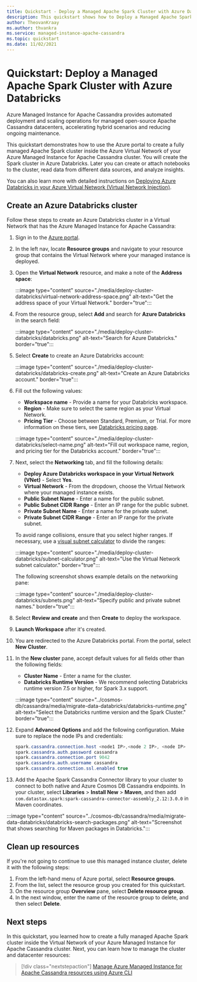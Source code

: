 ```yaml
---
title: Quickstart - Deploy a Managed Apache Spark Cluster with Azure Databricks
description: This quickstart shows how to Deploy a Managed Apache Spark Cluster with Azure Databricks using the Azure portal.
author: TheovanKraay
ms.author: thvankra
ms.service: managed-instance-apache-cassandra
ms.topic: quickstart
ms.date: 11/02/2021
---
```

# Quickstart: Deploy a Managed Apache Spark Cluster with Azure Databricks

Azure Managed Instance for Apache Cassandra provides automated deployment and scaling operations for managed open-source Apache Cassandra datacenters, accelerating hybrid scenarios and reducing ongoing maintenance.

This quickstart demonstrates how to use the Azure portal to create a fully managed Apache Spark cluster inside the Azure Virtual Network of your Azure Managed Instance for Apache Cassandra cluster. You will create the Spark cluster in Azure Databricks. Later you can create or attach notebooks to the cluster, read data from different data sources, and analyze insights.

You can also learn more with detailed instructions on [Deploying Azure Databricks in your Azure Virtual Network (Virtual Network Injection)](/azure/databricks/administration-guide/cloud-configurations/azure/vnet-inject).

## Create an Azure Databricks cluster

Follow these steps to create an Azure Databricks cluster in a Virtual Network that has the Azure Managed Instance for Apache Cassandra:

1. Sign in to the [Azure portal](https://portal.azure.com/).

1. In the left nav, locate **Resource groups** and navigate to your resource group that contains the Virtual Network where your managed instance is deployed.

1. Open the **Virtual Network** resource, and make a note of the **Address space**:

   :::image type="content" source="./media/deploy-cluster-databricks/virtual-network-address-space.png" alt-text="Get the address space of your Virtual Network." border="true":::

1. From the resource group, select **Add** and search for **Azure Databricks** in the search field:

   :::image type="content" source="./media/deploy-cluster-databricks/databricks.png" alt-text="Search for Azure Databricks." border="true":::

1. Select **Create** to create an Azure Databricks account:

   :::image type="content" source="./media/deploy-cluster-databricks/databricks-create.png" alt-text="Create an Azure Databricks account." border="true":::

1. Fill out the following values:

   * **Workspace name** - Provide a name for your Databricks workspace.
   * **Region** - Make sure to select the same region as your Virtual Network.
   * **Pricing Tier** - Choose between Standard, Premium, or Trial. For more information on these tiers, see [Databricks pricing page](https://azure.microsoft.com/pricing/details/databricks/).

   :::image type="content" source="./media/deploy-cluster-databricks/select-name.png" alt-text="Fill out workspace name, region, and pricing tier for the Databricks account." border="true":::

1. Next, select the **Networking** tab, and fill the following details:

   * **Deploy Azure Databricks workspace in your Virtual Network (VNet)** - Select **Yes**.
   * **Virtual Network** - From the dropdown, choose the Virtual Network where your managed instance exists.
   * **Public Subnet Name** - Enter a name for the public subnet.
   * **Public Subnet CIDR Range** - Enter an IP range for the public subnet.
   * **Private Subnet Name** - Enter a name for the private subnet.
   * **Private Subnet CIDR Range** - Enter an IP range for the private subnet.

   To avoid range collisions, ensure that you select higher ranges. If necessary, use a [visual subnet calculator](https://www.fryguy.net/wp-content/tools/subnets.html) to divide the ranges:

   :::image type="content" source="./media/deploy-cluster-databricks/subnet-calculator.png" alt-text="Use the Virtual Network subnet calculator." border="true":::

   The following screenshot shows example details on the networking pane:

   :::image type="content" source="./media/deploy-cluster-databricks/subnets.png" alt-text="Specify public and private subnet names." border="true":::

1. Select **Review and create** and then **Create** to deploy the workspace.

1. **Launch Workspace** after it's created.

1. You are redirected to the Azure Databricks portal. From the portal, select **New Cluster**.

1. In the **New cluster** pane, accept default values for all fields other than the following fields:

   * **Cluster Name** - Enter a name for the cluster.
   * **Databricks Runtime Version** - We recommend selecting Databricks runtime version 7.5 or higher, for Spark 3.x support. 

   :::image type="content" source="../cosmos-db/cassandra/media/migrate-data-databricks/databricks-runtime.png" alt-text="Select the Databricks runtime version and the Spark Cluster." border="true":::

1. Expand **Advanced Options** and add the following configuration. Make sure to replace the node IPs and credentials:

   ```java
   spark.cassandra.connection.host <node1 IP>,<node 2 IP>, <node IP>
   spark.cassandra.auth.password cassandra
   spark.cassandra.connection.port 9042
   spark.cassandra.auth.username cassandra
   spark.cassandra.connection.ssl.enabled true
   ```

1. Add the Apache Spark Cassandra Connector library to your cluster to connect to both native and Azure Cosmos DB Cassandra endpoints. In your cluster, select **Libraries** > **Install New** > **Maven**, and then add `com.datastax.spark:spark-cassandra-connector-assembly_2.12:3.0.0` in Maven coordinates.

:::image type="content" source="../cosmos-db/cassandra/media/migrate-data-databricks/databricks-search-packages.png" alt-text="Screenshot that shows searching for Maven packages in Databricks.":::

## Clean up resources

If you're not going to continue to use this managed instance cluster, delete it with the following steps:

1. From the left-hand menu of Azure portal, select **Resource groups**.
1. From the list, select the resource group you created for this quickstart.
1. On the resource group **Overview** pane, select **Delete resource group**.
1. In the next window, enter the name of the resource group to delete, and then select **Delete**.

## Next steps

In this quickstart, you learned how to create a fully managed Apache Spark cluster inside the Virtual Network of your Azure Managed Instance for Apache Cassandra cluster. Next, you can learn how to manage the cluster and datacenter resources:

> [!div class="nextstepaction"]
> [Manage Azure Managed Instance for Apache Cassandra resources using Azure CLI](manage-resources-cli.md)

